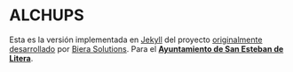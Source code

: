 ALCHUPS
=======

Esta es la versión implementada en [Jekyll](https://jekyllrb.com/) del proyecto [originalmente desarrollado](https://github.com/bierasolutions/alchups) por [Biera Solutions](http://bierasolutions.com/). Para el **[Ayuntamiento de San Esteban de
Litera](<http://www.sanestebandelitera.es/>)**.


